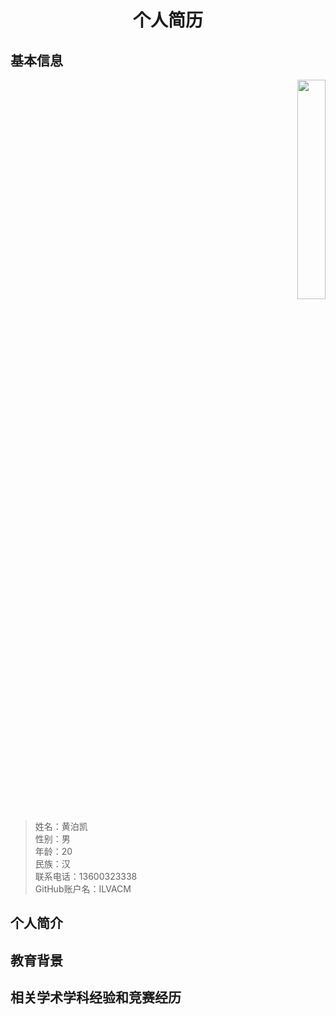 <h1 align = "center"> 个人简历 </h1>

## 基本信息

<div align = right>
<img src = resume-1.jpg width = 30% />
</div>

> 姓名：黄泊凯  
> 性别：男  
> 年龄：20  
> 民族：汉  
> 联系电话：13600323338  
> GitHub账户名：ILVACM  

## 个人简介

## 教育背景

## 相关学术学科经验和竞赛经历
